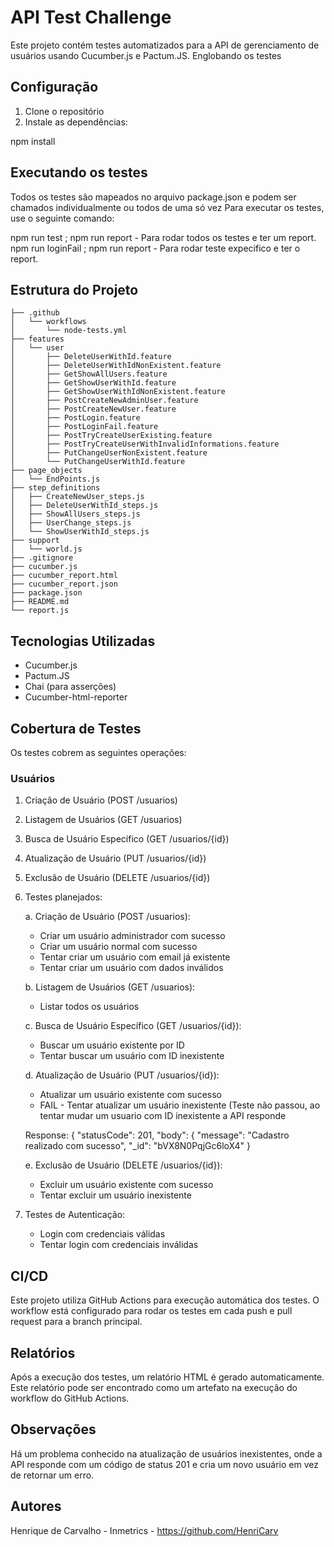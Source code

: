 # API Test Challenge

Este projeto contém testes automatizados para a API de gerenciamento de usuários usando Cucumber.js e Pactum.JS.
Englobando os testes

## Configuração

1. Clone o repositório
2. Instale as dependências:

npm install

## Executando os testes

Todos os testes são mapeados no arquivo package.json e podem ser chamados individualmente ou todos de uma só vez
Para executar os testes, use o seguinte comando:

npm run test ; npm run report - Para rodar todos os testes e ter um report.
npm run loginFail ; npm run report - Para rodar teste expecifico e ter o report.

## Estrutura do Projeto
```
├── .github
│   └── workflows
│       └── node-tests.yml
├── features
│   └── user
│       ├── DeleteUserWithId.feature
│       ├── DeleteUserWithIdNonExistent.feature
│       ├── GetShowAllUsers.feature
│       ├── GetShowUserWithId.feature
│       ├── GetShowUserWithIdNonExistent.feature
│       ├── PostCreateNewAdminUser.feature
│       ├── PostCreateNewUser.feature
│       ├── PostLogin.feature
│       ├── PostLoginFail.feature
│       ├── PostTryCreateUserExisting.feature
│       ├── PostTryCreateUserWithInvalidInformations.feature
│       ├── PutChangeUserNonExistent.feature
│       └── PutChangeUserWithId.feature
├── page_objects
│   └── EndPoints.js
├── step_definitions
│   ├── CreateNewUser_steps.js
│   ├── DeleteUserWithId_steps.js
│   ├── ShowAllUsers_steps.js
│   ├── UserChange_steps.js
│   └── ShowUserWithId_steps.js
├── support
│   └── world.js
├── .gitignore
├── cucumber.js
├── cucumber_report.html
├── cucumber_report.json
├── package.json
├── README.md
└── report.js
```

## Tecnologias Utilizadas

- Cucumber.js
- Pactum.JS
- Chai (para asserções)
- Cucumber-html-reporter

## Cobertura de Testes

Os testes cobrem as seguintes operações:

### Usuários
1. Criação de Usuário (POST /usuarios)
2. Listagem de Usuários (GET /usuarios)
3. Busca de Usuário Específico (GET /usuarios/{id})
4. Atualização de Usuário (PUT /usuarios/{id})
5. Exclusão de Usuário (DELETE /usuarios/{id})


1. Testes planejados:

   a. Criação de Usuário (POST /usuarios):
   - Criar um usuário administrador com sucesso
   - Criar um usuário normal com sucesso
   - Tentar criar um usuário com email já existente
   - Tentar criar um usuário com dados inválidos

   b. Listagem de Usuários (GET /usuarios):
   - Listar todos os usuários

   c. Busca de Usuário Específico (GET /usuarios/{id}):
   - Buscar um usuário existente por ID
   - Tentar buscar um usuário com ID inexistente

   d. Atualização de Usuário (PUT /usuarios/{id}):
   - Atualizar um usuário existente com sucesso
   - FAIL - Tentar atualizar um usuário inexistente (Teste não passou, ao tentar mudar um usuario com ID inexistente a API responde 
   
   Response: {
  "statusCode": 201,
  "body": {
    "message": "Cadastro realizado com sucesso",
    "_id": "bVX8N0PqjGc6loX4"
  }
  
  

   e. Exclusão de Usuário (DELETE /usuarios/{id}):
   - Excluir um usuário existente com sucesso
   - Tentar excluir um usuário inexistente

2. Testes de Autenticação:
   - Login com credenciais válidas
   - Tentar login com credenciais inválidas

## CI/CD

Este projeto utiliza GitHub Actions para execução automática dos testes. O workflow está configurado para rodar os testes em cada push e pull request para a branch principal.

## Relatórios

Após a execução dos testes, um relatório HTML é gerado automaticamente. Este relatório pode ser encontrado como um artefato na execução do workflow do GitHub Actions.

## Observações

Há um problema conhecido na atualização de usuários inexistentes, onde a API responde com um código de status 201 e cria um novo usuário em vez de retornar um erro.

## Autores

Henrique de Carvalho - Inmetrics - https://github.com/HenriCarv